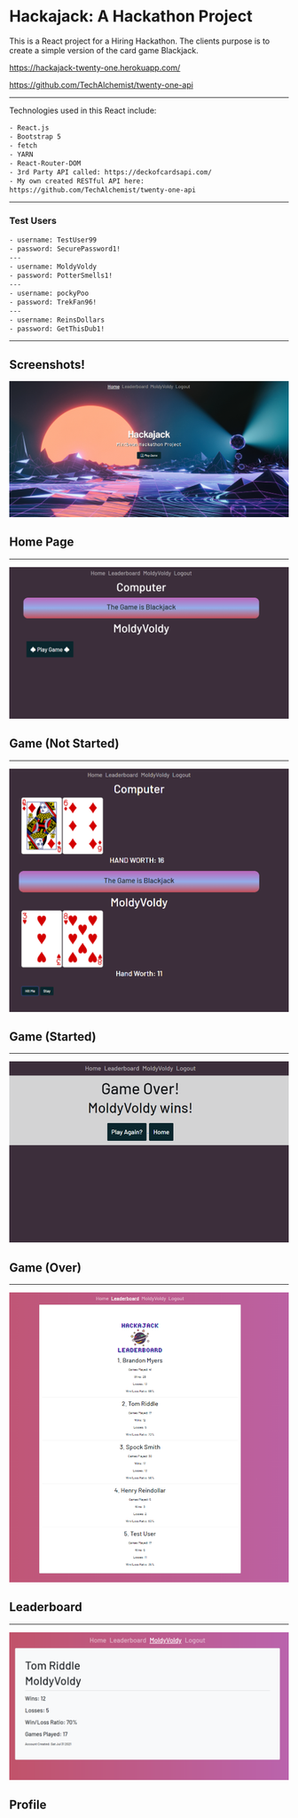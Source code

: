 # Hackajack: A Hackathon Project

This is a React project for a Hiring Hackathon. The clients purpose is to create a simple version of the card game Blackjack.


https://hackajack-twenty-one.herokuapp.com/

https://github.com/TechAlchemist/twenty-one-api

---

Technologies used in this React include:

    - React.js
    - Bootstrap 5
    - fetch
    - YARN
    - React-Router-DOM
    - 3rd Party API called: https://deckofcardsapi.com/
    - My own created RESTful API here: https://github.com/TechAlchemist/twenty-one-api

---
### Test Users
    - username: TestUser99
    - password: SecurePassword1!
    ---
    - username: MoldyVoldy
    - password: PotterSmells1!
    ---
    - username: pockyPoo
    - password: TrekFan96!
    ---
    - username: ReinsDollars
    - password: GetThisDub1!

--- 

## Screenshots!


<img src="./screenshots/home.PNG">

## Home Page

--- 

<img src="./screenshots/play-game-not-started.PNG">

## Game (Not Started)

--- 

<img src="./screenshots/play-game-started.PNG">

## Game (Started)

--- 

<img src="./screenshots/game-over.PNG">

## Game (Over)

--- 

<img src="./screenshots/leaderboard.PNG">

## Leaderboard

--- 

<img src="./screenshots/profile.PNG">

## Profile

